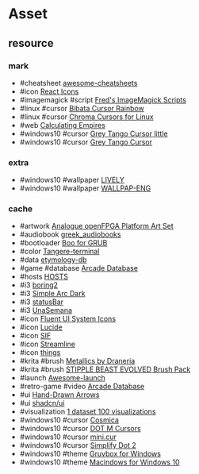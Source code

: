 # Asset

## resource

### mark

- #cheatsheet [awesome-cheatsheets](https://github.com/LeCoupa/awesome-cheatsheets)
- #icon [React Icons](https://github.com/react-icons/react-icons)
- #imagemagick #script [Fred's ImageMagick Scripts](http://www.fmwconcepts.com/imagemagick/filmgrain/index.php)
- #linux #cursor [Bibata Cursor Rainbow](https://github.com/ful1e5/Bibata_Cursor_Rainbow)
- #linux #cursor [Chroma Cursors for Linux](https://gnome-look.org/p/2045954)
- #web [Calculating Empires](https://calculatingempires.net)
- #windows10 #cursor [Grey Tango Cursor little](https://deviantart.com/vicing/art/Grey-Tango-Cursor-little-115920099)
- #windows10 #cursor [Grey Tango Cursor](https://deviantart.com/vicing/art/Grey-Tango-Cursor-115807611)

### extra

- #windows10 #wallpaper [LIVELY](https://github.com/scillidan/LIVELY-resource/blob/main/table.md)
- #windows10 #wallpaper [WALLPAP-ENG](https://github.com/scillidan/WALLPAP-ENG-resource/blob/main/table.md)

### cache

- #artwork [Analogue openFPGA Platform Art Set](https://github.com/spiritualized1997/openFPGA-Platform-Art-Set)
- #audiobook [greek_audiobooks](https://github.com/nikolas-n/greek_audiobooks)
- #bootloader [Boo for GRUB](https://github.com/PROxZIMA/boo-grub)
- #color [Tangere-terminal](https://github.com/ftonneau/tangere-terminal)
- #data [etymology-db](https://github.com/droher/etymology-db)
- #game #database [Arcade Database](https://www.youtube.com/@ArcadeDatabase/videos)
- #hosts [HOSTS](https://github.com/StevenBlack/hosts)
- #i3 [boring2](http://dotshare.it/dots/588/)
- #i3 [Simple Arc Dark](http://dotshare.it/dots/1446/)
- #i3 [statusBar](http://dotshare.it/dots/24/)
- #i3 [UnaSemana](http://dotshare.it/dots/307/)
- #icon [Fluent UI System Icons](https://github.com/microsoft/fluentui-system-icons)
- #icon [Lucide](https://github.com/lucide-icons/lucide)
- #icon [SIF](https://github.com/BlueManCZ/SIF)
- #icon [Streamline](https://home.streamlinehq.com/)
- #icon [things](https://www.thiings.co/things)
- #krita #brush [Metallics by Draneria](https://github.com/Draneria/Metallics-by-Draneria_Krita-Brushes)
- #krita #brush [STIPPLE BEAST EVOLVED Brush Pack](https://tombofnull.itch.io/stipple-beast-evolved-brush-pack)
- #launch [Awesome-launch](https://github.com/KingMenes/awesome-launch)
- #retro-game #video [Arcade Database](https://www.youtube.com/@ArcadeDatabase/videos)
- #ui [Hand-Drawn Arrows](https://github.com/eronred/handy-arrows)
- #ui [shadcn/ui](https://github.com/shadcn-ui/ui)
- #visualization [1 dataset 100 visualizations](https://100.datavizproject.com/)
- #windows10 #cursor [Cosmica](https://toumeya.itch.io/cosmica-v1-cursor-pack)
- #windows10 #cursor [DOT M Cursors](https://deviantart.com/alexgal23/art/DOT-M-Cursors-817793310)
- #windows10 #cursor [mini.cur](https://github.com/rghv234/mini.cur)
- #windows10 #cursor [Simplify Dot 2](https://deviantart.com/dpcdpc11/art/Simplify-Dot-2-Windows-Cursors-897619865)
- #windows10 #theme [Gruvbox for Windows](https://www.deviantart.com/niivu/art/Gruvbox-for-Windows-913766735)
- #windows10 #theme [Macindows for Windows 10](https://www.deviantart.com/niivu/art/Macindows-for-Windows-10-870073866)

